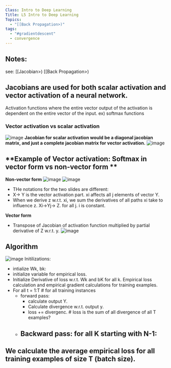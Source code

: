 ```yaml
---
Class: Intro to Deep Learning
Title: L5 Intro to Deep Learning
Topics:
  - "[[Back Propagation>)"
tags:
  - "#gradientdescent"
  - convergence
---
```

 
## Notes:
see: [[Jacobian>)
[[Back Propagation>)

## **Jacobians are used for both scalar activation and vector activation of a neural network.**
Activation functions where the entire vector output of the activation is dependent on the entire vector of the input. ex) softmax functions
### **Vector activation vs scalar activation**
![image](<Pasted image 20240525102206.png>)
**Jacobian for scalar activation would be a diagonal jacobian matrix, and just a complete jacobian matrix for vector activation.**
![image](<Pasted image 20240525102703.png>)
## **Example of Vector activation: Softmax in vector form vs non-vector form **
**Non-vector form**
![image](<Pasted image 20240525103149.png>)
![image](<Pasted image 20240525103204.png>)
- THe notations for the two slides are different:
- X-> Y is the vector activation part. xi affects all j elements of vector Y. 
- When we derive z w.r.t. xi, we sum the derivatives of all paths xi take to influence z. Xi->Yj-> Z. for all j. i is constant.

**Vector form**
- Transpose of Jacobian of activation function multiplied by partial derivative of Z w.r.t. y.
![image](<Pasted image 20240525103646.png>)

## Algorithm
![image](<Pasted image 20240525112552.png>)
Initilizations:
- intialize Wk, bk:
- initialize variable for empirical loss.
- Initialize Derivative of loss w.r.t. Wk and bK for all k.
Empirical loss calculation and empirical gradient calculations for training examples.
- For all t = 1:T # for all training instances
	- forward pass:
		- calculate output Y.
		- Calculate divergence w.r.t. output y.
		- loss += divergenc. # loss is the sum of all divergence of all T examples?
	- Backward pass: for all K starting with N-1:
		- 
We calculate the average empirical loss for all training examples of size T (batch size). 
- 
